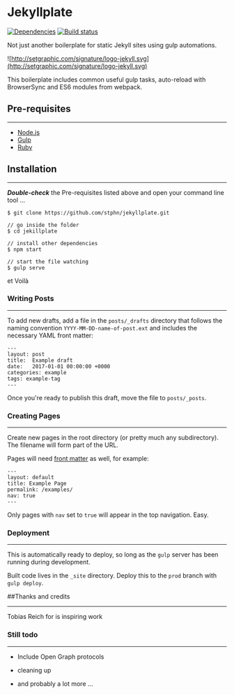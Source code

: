 # Jekyllplate
[![Dependencies](https://david-dm.org/stphn/Jekyllplate.svg)](https://david-dm.org/stphn/Jekyllplate#info=dependencies) [![Build status](https://ci.appveyor.com/api/projects/status/h12tdfowqiwl7mrf?svg=true)](https://ci.appveyor.com/project/stphn/jekyllplate)


Not just another boilerplate for static Jekyll sites using gulp automations.


![http://setgraphic.com/signature/logo-jekyll.svg](http://setgraphic.com/signature/logo-jekyll.svg)


This boilerplate includes common useful gulp tasks, auto-reload with BrowserSync and  ES6 modules from webpack.


## Pre-requisites
***

- [Node.js](http://nodejs.org/)
- [Gulp](http://gulpjs.com/)
- [Ruby](https://www.ruby-lang.org)

## Installation
***
***Double-check*** the Pre-requisites listed above and open your command line tool ...

```
$ git clone https://github.com/stphn/jekyllplate.git

// go inside the folder
$ cd jekillplate

// install other dependencies
$ npm start

// start the file watching	
$ gulp serve	
```
 et Voilà

### Writing Posts
***
To add new drafts, add a file in the `posts/_drafts` directory that follows the naming convention `YYYY-MM-DD-name-of-post.ext` and includes the necessary YAML front matter:

    ---
    layout: post
    title:  Example draft
    date:   2017-01-01 00:00:00 +0000
    categories: example
    tags: example-tag
    ---

Once you're ready to publish this draft, move the file to `posts/_posts`.

### Creating Pages
***
Create new pages in the root directory (or pretty much any subdirectory). The filename will form part of the URL.

Pages will need [front matter](https://jekyllrb.com/docs/frontmatter/) as well, for example:

    ---
    layout: default
    title: Example Page
    permalink: /examples/
    nav: true
    ---

Only pages with `nav` set to `true` will appear in the top navigation. Easy.

### Deployment
***
This is automatically ready to deploy, so long as the `gulp` server has been running during development.

Built code lives in the `_site` directory. Deploy this to the `prod` branch with `gulp deploy`.

##Thanks and credits
***

Tobias Reich for is inspiring work


### Still todo
***

*  Include Open Graph protocols

*  cleaning up

*  and probably a lot more ...
